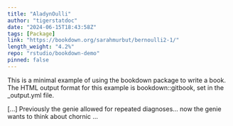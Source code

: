 ```yaml
---
title: "AladynOulli"
author: "tigerstatdoc"
date: "2024-06-15T18:43:58Z"
tags: [Package]
link: "https://bookdown.org/sarahmurbut/bernoulli2-1/"
length_weight: "4.2%"
repo: "rstudio/bookdown-demo"
pinned: false
---
```


<p>This is a minimal example of using the bookdown package to write a book.
The HTML output format for this example is bookdown::gitbook,
set in the _output.yml file.</p> [...] Previously the genie allowed for repeated diagnoses… now the genie wants to think about chornic ...
